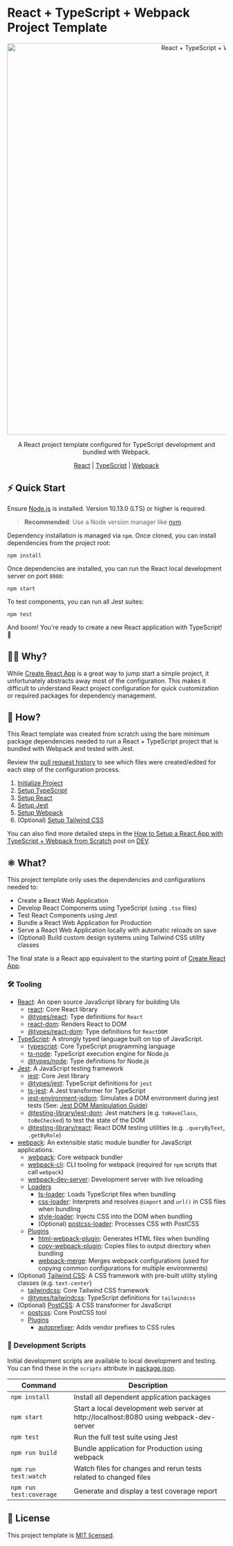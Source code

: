 # React + TypeScript + Webpack Project Template
<div align="center">
  <img alt="React + TypeScript + Webpack" src="./.github/images/react-typescript-webpack.png" width="900px"/><br/>
  <p>A React project template configured for TypeScript development and bundled with Webpack.</p>

  [React](https://reactjs.org/) | [TypeScript](https://www.typescriptlang.org/) | [Webpack](https://webpack.js.org/)
</div>

## ⚡️ Quick Start

Ensure [Node.js](https://nodejs.org/en/download/) is installed. Version 10.13.0 (LTS) or higher is required.

> **Recommended**: Use a Node version manager like [nvm](https://github.com/nvm-sh/nvm#installing-and-updating).

Dependency installation is managed via `npm`. Once cloned, you can install dependencies from the project root:

```shell
npm install
```

Once dependencies are installed, you can run the React local development server on port `8080`:

```shell
npm start
```

To test components, you can run all Jest suites:

```shell
npm test
```

And boom! You're ready to create a new React application with TypeScript! 🎉

## 🙋🏽 Why?

While [Create React App](https://create-react-app.dev/) is a great way to jump start a simple project, it unfortunately abstracts away most of the configuration. This makes it difficult to understand React project configuration for quick customization or required packages for dependency management.

## 🧱 How?

This React template was created from scratch using the bare minimum package dependencies needed to run a React + TypeScript project that is bundled with Webpack and tested with Jest.

Review the [pull request history](https://github.com/cloud-city-crafted/react-typescript-webpack-template/pulls?q=is%3Apr+sort%3Acreated-asc) to see which files were created/edited for each step of the configuration process.

1. [Initialize Project](https://github.com/cloud-city-crafted/react-typescript-webpack-template/pull/1)
2. [Setup TypeScript](https://github.com/cloud-city-crafted/react-typescript-webpack-template/pull/2)
3. [Setup React](https://github.com/cloud-city-crafted/react-typescript-webpack-template/pull/3)
4. [Setup Jest](https://github.com/cloud-city-crafted/react-typescript-webpack-template/pull/4)
5. [Setup Webpack](https://github.com/cloud-city-crafted/react-typescript-webpack-template/pull/5)
6. (Optional) [Setup Tailwind CSS](https://github.com/cloud-city-crafted/react-typescript-webpack-template/pull/6)

You can also find more detailed steps in the [How to Setup a React App with TypeScript + Webpack from Scratch](https://dev.to/thelandolorien/how-to-setup-a-react-app-with-typescript-webpack-from-scratch-19cd) post on [DEV](https://dev.to/).

## ⚛️ What?

This project template only uses the dependencies and configurations needed to:

- Create a React Web Application
- Develop React Components using TypeScript (using `.tsx` files)
- Test React Components using Jest
- Bundle a React Web Application for Production
- Serve a React Web Application locally with automatic reloads on save
- (Optional) Build custom design systems using Tailwind CSS utility classes

The final state is a React app equivalent to the starting point of [Create React App](https://create-react-app.dev/).

### 🛠 Tooling
- [React](https://reactjs.org): An open source JavaScript library for building UIs
  - [react](https://www.npmjs.com/package/react): Core React library
  - [@types/react](https://www.npmjs.com/package/@types/react): Type definitions for `React`
  - [react-dom](https://www.npmjs.com/package/react-dom): Renders React to DOM
  - [@types/react-dom](https://www.npmjs.com/package/@types/react-dom): Type definitions for `ReactDOM`
- [TypeScript](https://www.typescriptlang.org/): A strongly typed language built on top of JavaScript.
  - [typescript](https://www.npmjs.com/package/typescript): Core TypeScript programming language
  - [ts-node](https://www.npmjs.com/package/ts-node): TypeScript execution engine for Node.js
  - [@types/node](https://www.npmjs.com/package/@types/node): Type definitions for Node.js
- [Jest](https://jestjs.io/): A JavaScript testing framework
  - [jest](https://www.npmjs.com/package/jest): Core Jest library
  - [@types/jest](https://www.npmjs.com/package/@types/jest): TypeScript definitions for `jest`
  - [ts-jest](https://www.npmjs.com/package/ts-jest): A Jest transformer for TypeScript
  - [jest-environment-jsdom](https://www.npmjs.com/package/jest-environment-jsdom): Simulates a DOM environment during jest tests (See: [Jest DOM Manipulation Guide](https://jestjs.io/docs/tutorial-jquery))
  - [@testing-library/jest-dom](https://www.npmjs.com/package/@testing-library/jest-dom): Jest matchers (e.g. `toHaveClass`, `toBeChecked`) to test the state of the DOM
  - [@testing-library/react](https://www.npmjs.com/package/@testing-library/react): React DOM testing utilities (e.g. `.queryByText`, `.getByRole`)
- [webpack](https://webpack.js.org/): An extensible static module bundler for JavaScript applications.
  - [webpack](https://www.npmjs.com/package/webpack): Core webpack bundler
  - [webpack-cli](https://www.npmjs.com/package/webpack-cli): CLI tooling for webpack (required for `npm` scripts that call `webpack`)
  - [webpack-dev-server](https://www.npmjs.com/package/webpack-dev-server): Development server with live reloading
  - [Loaders](https://webpack.js.org/loaders/)
    - [ts-loader](https://www.npmjs.com/package/ts-loader): Loads TypeScript files when bundling
    - [css-loader](https://www.npmjs.com/package/css-loader): Interprets and resolves `@import` and `url()` in CSS files when bundling
    - [style-loader](https://www.npmjs.com/package/style-loader): Injects CSS into the DOM when bundling
    - (Optional) [postcss-loader](https://www.npmjs.com/package/postcss-loader): Processes CSS with PostCSS
  - [Plugins](https://webpack.js.org/plugins/)
    - [html-webpack-plugin](https://www.npmjs.com/package/html-webpack-plugin): Generates HTML files when bundling
    - [copy-webpack-plugin](https://www.npmjs.com/package/copy-webpack-plugin): Copies files to output directory when bundling
    - [webpack-merge](https://www.npmjs.com/package/webpack-merge): Merges webpack configurations (used for copying common configurations for multiple environments)
- (Optional) [Tailwind CSS](https://tailwindcss.com): A CSS framework with pre-built utility styling classes (e.g. `text-center`)
  - [tailwindcss](https://www.npmjs.com/package/tailwindcss): Core Tailwind CSS framework
  - [@types/tailwindcss](https://www.npmjs.com/package/@types/tailwindcss): TypeScript definitions for `tailwindcss`
- (Optional) [PostCSS](https://postcss.org/): A CSS transformer for JavaScript
    - [postcss](https://www.npmjs.com/package/postcss): Core PostCSS tool
    - [Plugins](https://www.postcss.parts/)
      - [autoprefixer](https://www.npmjs.com/package/autoprefixer): Adds vendor prefixes to CSS rules


### 📜 Development Scripts

Initial development scripts are available to local development and testing. You can find these in the `scripts` attribute in [package.json](./package.json).

| Command                 | Description                                                                            |
| ----------------------- | -------------------------------------------------------------------------------------- |
| `npm install`           | Install all dependent application packages                                             |
| `npm start`             | Start a local development web server at http://localhost:8080 using webpack-dev-server |
| `npm test`              | Run the full test suite using Jest                                                     |
| `npm run build`         | Bundle application for Production using webpack                                        |
| `npm run test:watch`    | Watch files for changes and rerun tests related to changed files                       |
| `npm run test:coverage` | Generate and display a test coverage report                                            |

## 🪪 License

This project template is [MIT licensed](https://github.com/cloud-city-crafted/react-typescript-webpack-template/blob/main/LICENSE).